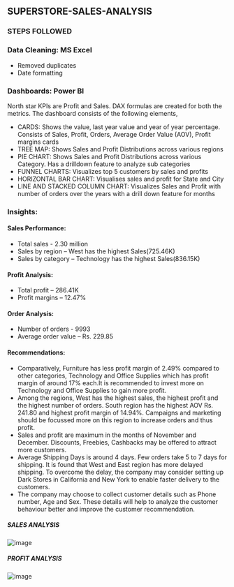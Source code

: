 ## SUPERSTORE-SALES-ANALYSIS
### STEPS FOLLOWED
### Data Cleaning:  MS Excel
- Removed duplicates 
- Date formatting
	
### Dashboards:  Power BI
North star KPIs are Profit and Sales. DAX formulas are created for both the metrics. The dashboard consists of the following elements,
- CARDS: Shows the value, last year value and year of year percentage. Consists of Sales, Profit, Orders, Average Order Value (AOV), Profit margins cards
- TREE MAP: Shows Sales and Profit Distributions across various regions 
- PIE CHART: Shows Sales and Profit Distributions across various Category. Has a drilldown feature to analyze sub categories 
- FUNNEL CHARTS: Visualizes top 5 customers by sales and profits
- HORIZONTAL BAR CHART: Visualises sales and profit for State and City
- LINE AND STACKED COLUMN CHART: Visualizes Sales and Profit with number of orders over the years with a drill down feature for months 

### Insights:
#### Sales Performance: 
- Total sales - 2.30 million
- Sales by region –  West has the highest Sales(725.46K)
- Sales by category – Technology has the highest Sales(836.15K)

#### Profit Analysis:
- Total profit – 286.41K
- Profit margins – 12.47%

#### Order Analysis:
- Number of orders - 9993
- Average order value – Rs. 229.85

#### Recommendations:
- Comparatively, Furniture has less profit margin of 2.49% compared to other categories, Technology and Office Supplies which has profit margin of around 17% each.It is recommended to invest more on Technology and Office Supplies to gain more profit.
- Among the regions, West has the highest sales, the highest profit and the highest number of orders. South region has the highest AOV Rs. 241.80 and highest profit margin of 14.94%. Campaigns and marketing should be focussed more on this region to increase orders and thus profit.
- Sales and profit are maximum in the months of November and December. Discounts, Freebies, Cashbacks may be offered to attract more customers.
- Average Shipping Days is around 4 days. Few orders take 5 to 7 days for shipping. It is found that West and East region has more delayed shipping. To overcome the delay, the company may consider setting up Dark Stores in California and New York to enable faster delivery to the customers.
- The company may choose to collect customer details such as Phone number, Age and Sex. These details will help to analyze the customer behaviour better and improve the customer recommendation.

##### SALES ANALYSIS
  ![image](https://github.com/user-attachments/assets/c801decc-011d-46c8-ba0d-0014a3120e22)
  
##### PROFIT ANALYSIS
  ![image](https://github.com/user-attachments/assets/689ca979-da09-4cc7-8872-6cdafc6efb14)


